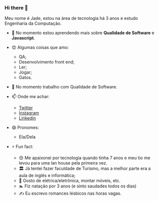 
### Hi there 👋


Meu nome é Jade, estou na área de tecnologia há 3 anos e estudo Engenharia da Computação.

- 🌱 No momento estou aprendendo mais sobre **Qualidade de Software** e **Javascript**.

- :heart_eyes: Algumas coisas que amo:
   - QA;
   - Desenvolvimento front end;
   - Ler;
   - Jogar;
   - Gatos.
  
- 🔭 No momento trabalho com Qualidade de Software.

- 📫 Onde me achar:
   - [Twitter](https://twitter.com/breakthecod3)
   - [Instagram](https://instagram.com/jadednc)
   - [Linkedin](https://www.linkedin.com/in/jade-denice/)

- 😄 Pronomes:
	- Ela/Dela 

- ⚡ Fun fact:
	- :heart_eyes: Me apaixonei por tecnologia quando tinha 7 anos e meu tio me levou para uma lan house pela primeira vez.
	- :classical_building: Já tentei fazer faculdade de Turismo, mas a melhor parte era a aula de inglês e informática;
	- :hammer: Gosto de elétrica/eletrônica, montar móveis, etc.
	- :swimmer: Fiz natação por 3 anos (e sinto saudades todos os dias)
	- :writing_hand: Eu escrevo romances lésbicos nas horas vagas.


